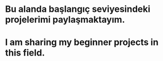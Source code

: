 # Bu alanda başlangıç seviyesindeki projelerimi paylaşmaktayım. 

# I am sharing my beginner projects in this field.

